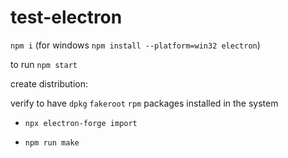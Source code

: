 # test-electron

`npm i` (for windows `npm install --platform=win32 electron`)

to run `npm start`

create distribution:

verify to have `dpkg` `fakeroot` `rpm` packages installed in the system

- `npx electron-forge import`

- `npm run make`